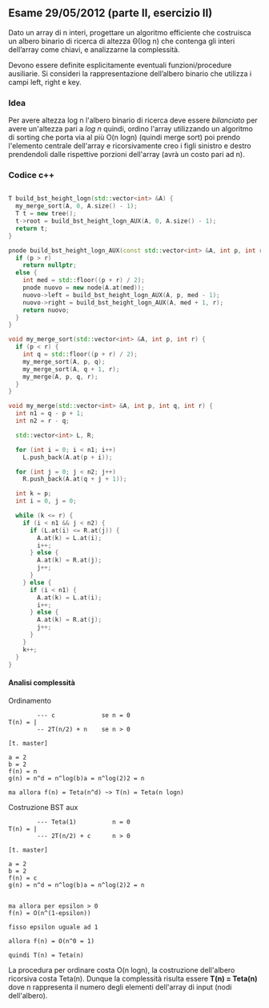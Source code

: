 ## Esame 29/05/2012 (parte II, esercizio II)

Dato un array di n interi, progettare un algoritmo efficiente che costruisca un albero binario di ricerca di altezza Θ(log n) che contenga gli interi dell’array come chiavi, e analizzarne la complessità.

Devono essere definite esplicitamente eventuali funzioni/procedure ausiliarie. Si consideri la rappresentazione dell’albero binario che utilizza i campi left, right e key.

### Idea

Per avere altezza log n l'albero binario di ricerca deve essere _bilanciato_ per avere un'altezza pari a _log n_ quindi, ordino l'array utilizzando un algoritmo di sorting che porta via al più O(n logn) (quindi merge sort) poi prendo l'elemento centrale dell'array e ricorsivamente creo i figli sinistro e destro prendendoli dalle rispettive porzioni dell'array (avrà un costo pari ad n).

### Codice c++

```c++

T build_bst_height_logn(std::vector<int> &A) {
  my_merge_sort(A, 0, A.size() - 1);
  T t = new tree();
  t->root = build_bst_height_logn_AUX(A, 0, A.size() - 1);
  return t;
}

pnode build_bst_height_logn_AUX(const std::vector<int> &A, int p, int r) {
  if (p > r)
    return nullptr;
  else {
    int med = std::floor((p + r) / 2);
    pnode nuovo = new node(A.at(med));
    nuovo->left = build_bst_height_logn_AUX(A, p, med - 1);
    nuovo->right = build_bst_height_logn_AUX(A, med + 1, r);
    return nuovo;
  }
}

void my_merge_sort(std::vector<int> &A, int p, int r) {
  if (p < r) {
    int q = std::floor((p + r) / 2);
    my_merge_sort(A, p, q);
    my_merge_sort(A, q + 1, r);
    my_merge(A, p, q, r);
  }
}

void my_merge(std::vector<int> &A, int p, int q, int r) {
  int n1 = q - p + 1;
  int n2 = r - q;

  std::vector<int> L, R;

  for (int i = 0; i < n1; i++)
    L.push_back(A.at(p + i));

  for (int j = 0; j < n2; j++)
    R.push_back(A.at(q + j + 1));

  int k = p;
  int i = 0, j = 0;

  while (k <= r) {
    if (i < n1 && j < n2) {
      if (L.at(i) <= R.at(j)) {
        A.at(k) = L.at(i);
        i++;
      } else {
        A.at(k) = R.at(j);
        j++;
      }
    } else {
      if (i < n1) {
        A.at(k) = L.at(i);
        i++;
      } else {
        A.at(k) = R.at(j);
        j++;
      }
    }
    k++;
  }
}
```

#### Analisi complessità

Ordinamento

```
        --- c             se n = 0
T(n) = |
        -- 2T(n/2) + n    se n > 0

[t. master]

a = 2
b = 2
f(n) = n
g(n) = n^d = n^log(b)a = n^log(2)2 = n

ma allora f(n) = Teta(n^d) ~> T(n) = Teta(n logn)
```

Costruzione BST aux

```
        --- Teta(1)          n = 0
T(n) = |  
        --- 2T(n/2) + c      n > 0

[t. master]

a = 2
b = 2
f(n) = c
g(n) = n^d = n^log(b)a = n^log(2)2 = n


ma allora per epsilon > 0
f(n) = O(n^(1-epsilon)) 

fisso epsilon uguale ad 1

allora f(n) = O(n^0 = 1)

quindi T(n) = Teta(n)
```

La procedura per ordinare costa O(n logn), la costruzione dell'albero ricorsiva costa Teta(n). Dunque la complessità risulta essere **T(n) = Teta(n)** dove n rappresenta il numero degli elementi dell'array di input (nodi dell'albero).
